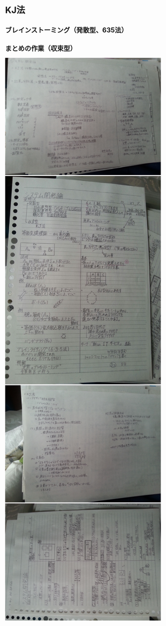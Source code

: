 # KJ法

## ブレインストーミング（発散型、635法）
## まとめの作業（収束型）

![](../img/media-20130429_kj.jpg)
![](../img/media-20130429_kj2.jpg)
![](../img/media-20130429_kj3.jpg)
![](../img/media-20130429_kj4.jpg)
